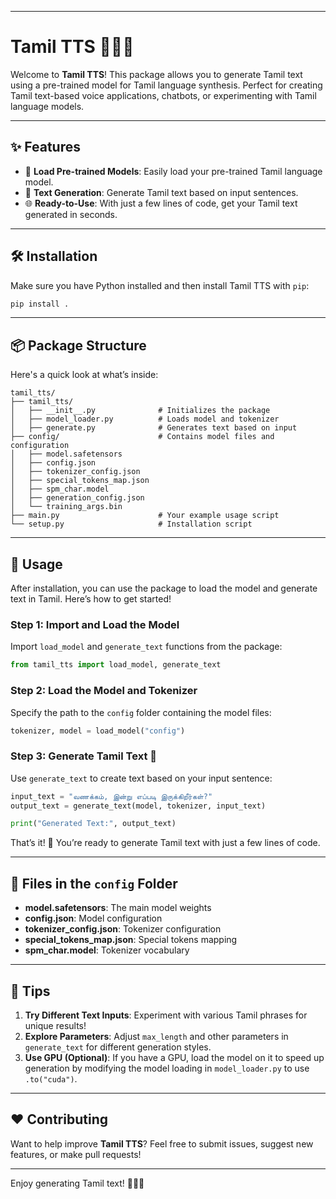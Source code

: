 
---

# Tamil TTS 📢🇮🇳

Welcome to **Tamil TTS**! This package allows you to generate Tamil text using a pre-trained model for Tamil language synthesis. Perfect for creating Tamil text-based voice applications, chatbots, or experimenting with Tamil language models.

---

## ✨ Features
- 🔄 **Load Pre-trained Models**: Easily load your pre-trained Tamil language model.
- 📝 **Text Generation**: Generate Tamil text based on input sentences.
- 🌐 **Ready-to-Use**: With just a few lines of code, get your Tamil text generated in seconds.

---

## 🛠️ Installation

Make sure you have Python installed and then install Tamil TTS with `pip`:

```bash
pip install .
```

---

## 📦 Package Structure

Here's a quick look at what’s inside:

```
tamil_tts/
├── tamil_tts/
│   ├── __init__.py              # Initializes the package
│   ├── model_loader.py          # Loads model and tokenizer
│   ├── generate.py              # Generates text based on input
├── config/                      # Contains model files and configuration
│   ├── model.safetensors
│   ├── config.json
│   ├── tokenizer_config.json
│   ├── special_tokens_map.json
│   ├── spm_char.model
│   ├── generation_config.json
│   └── training_args.bin
├── main.py                      # Your example usage script
└── setup.py                     # Installation script
```

---

## 🚀 Usage

After installation, you can use the package to load the model and generate text in Tamil. Here’s how to get started!

### Step 1: Import and Load the Model

Import `load_model` and `generate_text` functions from the package:

```python
from tamil_tts import load_model, generate_text
```

### Step 2: Load the Model and Tokenizer

Specify the path to the `config` folder containing the model files:

```python
tokenizer, model = load_model("config")
```

### Step 3: Generate Tamil Text 📝

Use `generate_text` to create text based on your input sentence:

```python
input_text = "வணக்கம், இன்று எப்படி இருக்கிறீர்கள்?"
output_text = generate_text(model, tokenizer, input_text)

print("Generated Text:", output_text)
```

That’s it! 🎉 You’re ready to generate Tamil text with just a few lines of code.

---

## 📂 Files in the `config` Folder

- **model.safetensors**: The main model weights
- **config.json**: Model configuration
- **tokenizer_config.json**: Tokenizer configuration
- **special_tokens_map.json**: Special tokens mapping
- **spm_char.model**: Tokenizer vocabulary

---

## 📌 Tips

1. **Try Different Text Inputs**: Experiment with various Tamil phrases for unique results!
2. **Explore Parameters**: Adjust `max_length` and other parameters in `generate_text` for different generation styles.
3. **Use GPU (Optional)**: If you have a GPU, load the model on it to speed up generation by modifying the model loading in `model_loader.py` to use `.to("cuda")`.

---

## ❤️ Contributing

Want to help improve **Tamil TTS**? Feel free to submit issues, suggest new features, or make pull requests! 

---

Enjoy generating Tamil text! 🧑‍💻🚀

